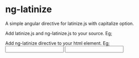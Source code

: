 # ng-latinize
A simple angular directive for latinize.js with capitalize option.

Add latinize.js and ng-latinize.js to your source. Eg;
<script src="bower_components/latinize/latinize.js"></script>
<script src="bower_components/angular-latinize/angular-latinize.js"></script>

Add ng-latinize directive to your html element. Eg;
<input type="text" ng-model="test" latinize />
<input type="text" ng-model="test" data-capitalize="true" latinize />

